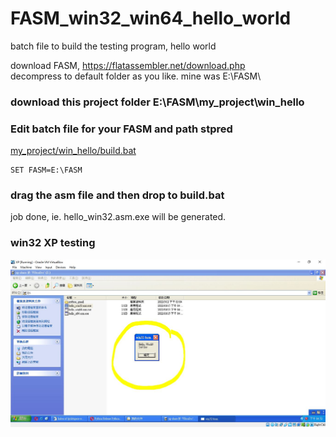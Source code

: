 # FASM_win32_win64_hello_world
batch file to build the testing program, hello world


download FASM, https://flatassembler.net/download.php  
decompress to default folder as you like. mine was E:\FASM\


### download this project folder E:\FASM\my_project\win_hello


### Edit batch file for your FASM and path stpred  
[my_project/win_hello/build.bat](my_project/win_hello/build.bat)  
```
SET FASM=E:\FASM  
```

### drag the asm file and then drop to build.bat  
job done, ie. hello_win32.asm.exe will be generated.

### win32 XP testing
![my_project/win_hello/in32_test.JPG](my_project/win_hello/win32_test.JPG)


